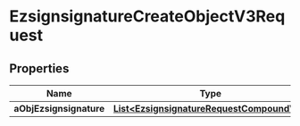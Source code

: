 

# EzsignsignatureCreateObjectV3Request

## Properties

Name | Type | Description | Notes
------------ | ------------- | ------------- | -------------
**aObjEzsignsignature** | [**List&lt;EzsignsignatureRequestCompoundV2&gt;**](EzsignsignatureRequestCompoundV2.md) |  | 




